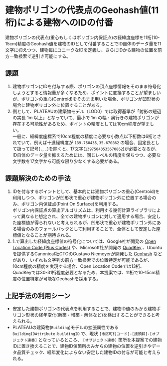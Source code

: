 # 建物ポリゴンの代表点のGeohash値(11桁)による建物へのIDの付番

建物ポリゴンの代表点(重心もしくはポリゴン内保証点)の経緯度座標を11桁(10-15cm)精度のGeohash値を建物のIDとして付番することでID自体のデータ量を11文字に抑えつつ、建物毎にユニークなIDを定義し、さらにIDから建物の位置を前方一致検索で逆引き可能にする。

## 課題

1. 建物ポリゴンにIDを付与する際、ポリゴンの頂点座標情報をそのまま符号化しようとすると情報量が多くなるため、ポイントに変換することが望ましいが、ポリゴンの重心(Centroid)をそのまま用いた場合、ポリゴンが凹形状の場合に建物ポリゴン外に位置することがある。
2. 例として、PLATEAUの建築物モデル（LOD0）では取得基準が「射影の短辺の実長 1m 以上」となっていて、最小で 1m の幅・奥行きの建物ポリゴンが存在する可能性があるため、ポイントの精度としては10cm程度が望ましい。 \
   一般に、経緯度座標系で10cm程度の精度に必要な小数点以下桁数は6桁とされていて、例えば十進経緯度が `139.750435,35.670862` の場合、固定長として扱って記号(`.`, `,`)を除くと、17文字(`13975043535670862`)が必要となるが、ID自体のデータ量を抑えるためには、同じレベルの精度を保ちつつ、必要な文字数を17文字から可能な限り少なくする必要がある。

## 課題解決のための手法

1. IDを付与するポイントとして、基本的には建物ポリゴンの重心(Centroid)を利用しつつ、ポリゴンが凹形状で重心が建物ポリゴン外に位置する場合のみ、ポリゴン内保証点(Point On Surface)を利用する。 \
   ポリゴン内保証点の算出アルゴリズムは、利用する幾何計算ライブラリによって異なると想定され、全ての建物ポリゴンに対して適用する場合、安定した座標値が得られないと考えられるが、凹形状で重心が建物ポリゴン外にある場合のみのフォールバックとして利用することで、全体として安定した座標値となることが期待される。
2. 1.で算出した経緯度座標値の符号化については、Google社が開発の [Open Location Code (Plus Codes)](https://github.com/google/open-location-code/blob/main/Documentation/Specification/specification.md) や、Microsoft社が開発の [QuadKey](https://learn.microsoft.com/en-us/bingmaps/articles/bing-maps-tile-system?redirectedfrom=MSDN#tile-coordinates-and-quadkeys) 、Ubuntuを提供するCanonical社CTOのGustavo Niemeyerが開発した [Geohash](https://en.wikipedia.org/wiki/Geohash) などがあり、いずれも文字列の前方一致検索での位置特定が可能であるが、10cm程度の精度を実現する場合、Open Location Codeでは13桁、QuadKeyでは30-31桁程度必要となるため、本提案では、11桁で10-15cm精度の位置特定が可能なGeohashを採用する。

## 上記手法の利用シーン

* 安定した建物ポリゴンの代表点を利用することで、建物ID値のみから建物ポリゴン形状の経年変化(新築・増築・解体など)を検出することができると考えられる。
* PLATEAUの建築物(`Building`)モデルの拡張属性である `BuildingIDAttribute.buildingID` で、現状 `[市区町村コード]-[接頭辞]-[オブジェクト連番]` となっているところ、 `[オブジェクト連番]` 箇所を本提案での建物IDに置き換えることで、建物ID値箇所のみからの建物の位置を逆引きやデータ品質チェック、経年変化によらない安定した建物IDの付与が可能と考えられる。
